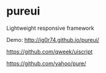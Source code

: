 pureui
======

Lightweight responsive framework

Demo: http://ig0r74.github.io/pureui/

https://github.com/qweek/uiscript

https://github.com/yahoo/pure/
